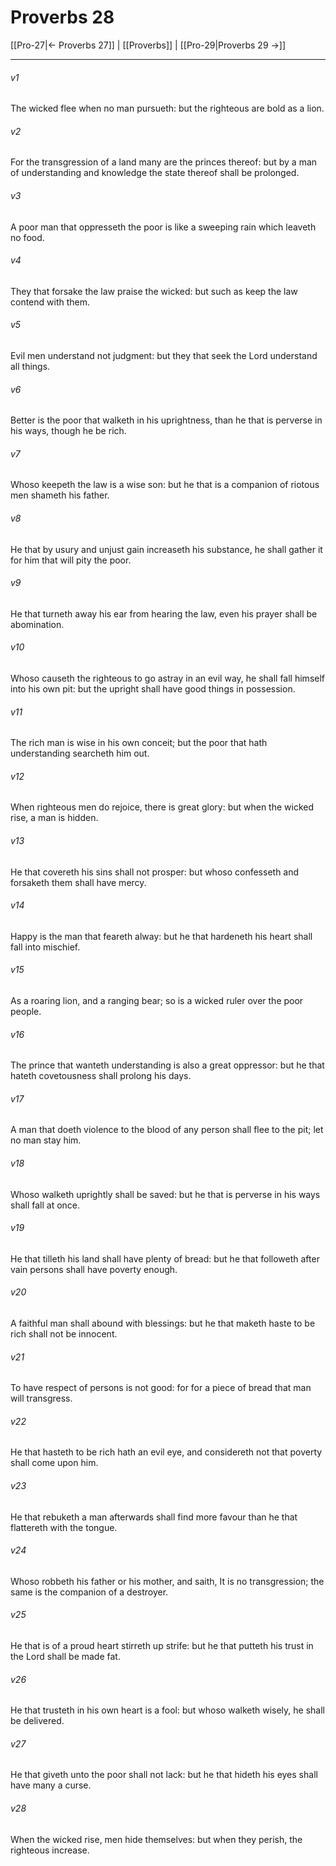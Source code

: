 # Proverbs 28

[[Pro-27|← Proverbs 27]] | [[Proverbs]] | [[Pro-29|Proverbs 29 →]]
***

###### v1
The wicked flee when no man pursueth: but the righteous are bold as a lion.
###### v2
For the transgression of a land many are the princes thereof: but by a man of understanding and knowledge the state thereof shall be prolonged.
###### v3
A poor man that oppresseth the poor is like a sweeping rain which leaveth no food.
###### v4
They that forsake the law praise the wicked: but such as keep the law contend with them.
###### v5
Evil men understand not judgment: but they that seek the Lord understand all things.
###### v6
Better is the poor that walketh in his uprightness, than he that is perverse in his ways, though he be rich.
###### v7
Whoso keepeth the law is a wise son: but he that is a companion of riotous men shameth his father.
###### v8
He that by usury and unjust gain increaseth his substance, he shall gather it for him that will pity the poor.
###### v9
He that turneth away his ear from hearing the law, even his prayer shall be abomination.
###### v10
Whoso causeth the righteous to go astray in an evil way, he shall fall himself into his own pit: but the upright shall have good things in possession.
###### v11
The rich man is wise in his own conceit; but the poor that hath understanding searcheth him out.
###### v12
When righteous men do rejoice, there is great glory: but when the wicked rise, a man is hidden.
###### v13
He that covereth his sins shall not prosper: but whoso confesseth and forsaketh them shall have mercy.
###### v14
Happy is the man that feareth alway: but he that hardeneth his heart shall fall into mischief.
###### v15
As a roaring lion, and a ranging bear; so is a wicked ruler over the poor people.
###### v16
The prince that wanteth understanding is also a great oppressor: but he that hateth covetousness shall prolong his days.
###### v17
A man that doeth violence to the blood of any person shall flee to the pit; let no man stay him.
###### v18
Whoso walketh uprightly shall be saved: but he that is perverse in his ways shall fall at once.
###### v19
He that tilleth his land shall have plenty of bread: but he that followeth after vain persons shall have poverty enough.
###### v20
A faithful man shall abound with blessings: but he that maketh haste to be rich shall not be innocent.
###### v21
To have respect of persons is not good: for for a piece of bread that man will transgress.
###### v22
He that hasteth to be rich hath an evil eye, and considereth not that poverty shall come upon him.
###### v23
He that rebuketh a man afterwards shall find more favour than he that flattereth with the tongue.
###### v24
Whoso robbeth his father or his mother, and saith, It is no transgression; the same is the companion of a destroyer.
###### v25
He that is of a proud heart stirreth up strife: but he that putteth his trust in the Lord shall be made fat.
###### v26
He that trusteth in his own heart is a fool: but whoso walketh wisely, he shall be delivered.
###### v27
He that giveth unto the poor shall not lack: but he that hideth his eyes shall have many a curse.
###### v28
When the wicked rise, men hide themselves: but when they perish, the righteous increase. 
